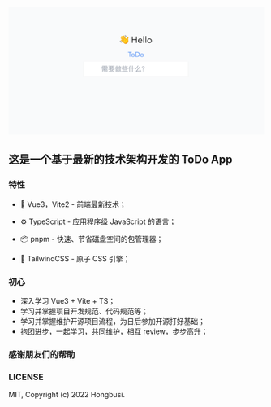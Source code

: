 ![img.png](src/assets/ToDoBG.png)
## 这是一个基于最新的技术架构开发的 ToDo App

### 特性

 - 🔧 Vue3，Vite2 - 前端最新技术；

 - ⚙️ TypeScript - 应用程序级 JavaScript 的语言；

 - 📦 pnpm - 快速、节省磁盘空间的包管理器；

 - 👔 TailwindCSS - 原子 CSS 引擎；

### 初心

- 深入学习 Vue3 + Vite + TS；
- 学习并掌握项目开发规范、代码规范等；
- 学习并掌握维护开源项目流程，为日后参加开源打好基础；
- 抱团进步，一起学习，共同维护，相互 review，步步高升；

### 感谢朋友们的帮助


### LICENSE

MIT, Copyright (c) 2022 Hongbusi.
